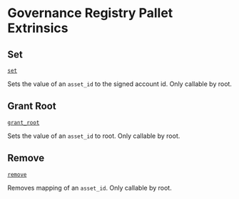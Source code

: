<!-- AUTOMATICALLY GENERATED -->
<!-- Generated at 2022-04-22T18:59:06.831988244Z -->

# Governance Registry Pallet Extrinsics

## Set

[`set`](https://dali.devnets.composablefinance.ninja/doc/pallet_governance_registry/pallet/enum.Call.html#variant.set)

Sets the value of an `asset_id` to the signed account id. Only callable by root.

## Grant Root

[`grant_root`](https://dali.devnets.composablefinance.ninja/doc/pallet_governance_registry/pallet/enum.Call.html#variant.grant_root)

Sets the value of an `asset_id` to root. Only callable by root.

## Remove

[`remove`](https://dali.devnets.composablefinance.ninja/doc/pallet_governance_registry/pallet/enum.Call.html#variant.remove)

Removes mapping of an `asset_id`. Only callable by root.
